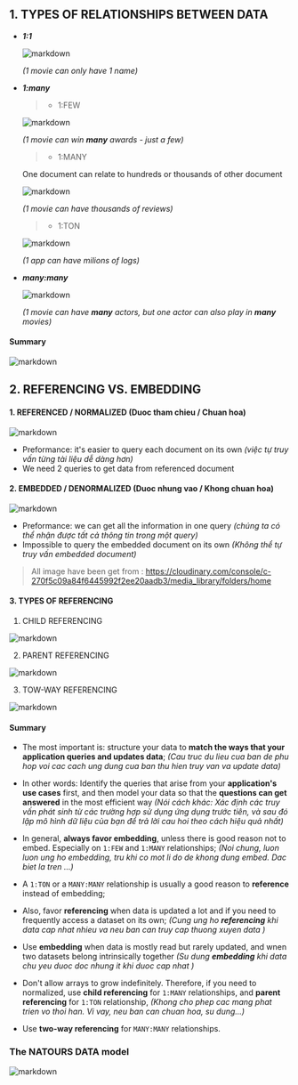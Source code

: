 ## 1. TYPES OF RELATIONSHIPS BETWEEN DATA
- ***1:1***

    ![markdown](https://res.cloudinary.com/dbcwtjvf3/image/upload/v1664955633/Screenshot_from_2022-10-05_14-40-15_wojqtp.png)

    *(1 movie can only have 1 name)*

- ***1:many***
    >+ 1:FEW
    
    ![markdown](https://res.cloudinary.com/dbcwtjvf3/image/upload/v1664955213/Screenshot_from_2022-10-05_14-33-12_zt8t0y.png)

    *(1 movie can win **many** awards - just a few)*

    >+ 1:MANY

    One document can relate to hundreds or thousands of other document

    ![markdown](https://res.cloudinary.com/dbcwtjvf3/image/upload/v1664955331/Screenshot_from_2022-10-05_14-35-17_avixgp.png)

    *(1 movie can have thousands of reviews)*      

    >+ 1:TON
    
    ![markdown](https://res.cloudinary.com/dbcwtjvf3/image/upload/v1664955393/Screenshot_from_2022-10-05_14-35-56_nnjlsv.png)

    *(1 app can have milions of logs)* 

- ***many:many***
    
    ![markdown](https://res.cloudinary.com/dbcwtjvf3/image/upload/v1664955716/Screenshot_from_2022-10-05_14-41-45_epg8ux.png)

    *(1 movie can have **many** actors, but one actor can also play in **many** movies)*

#### Summary

![markdown](https://res.cloudinary.com/dbcwtjvf3/image/upload/v1664955934/Screenshot_from_2022-10-05_14-45-22_vukmp2.png)


## 2. REFERENCING VS. EMBEDDING

#### 1. REFERENCED / NORMALIZED (Duoc tham chieu / Chuan hoa)

![markdown](https://res.cloudinary.com/dbcwtjvf3/image/upload/v1664956255/Screenshot_from_2022-10-05_14-50-42_ajvtq7.png)

* Preformance: it's easier to query each document on its own *(việc tự truy vấn từng tài liệu dễ dàng hơn)*
* We need 2 queries to get data from referenced document

#### 2. EMBEDDED / DENORMALIZED (Duoc nhung vao / Khong chuan hoa)

![markdown](https://res.cloudinary.com/dbcwtjvf3/image/upload/v1664956360/Screenshot_from_2022-10-05_14-52-27_kx4xin.png)

* Preformance: we can get all the information in one query *(chúng ta có thể nhận được tất cả thông tin trong một query)*
* Impossible to query the embedded document on its own *(Không thể tự truy vấn embedded document)*

> All image have been get from : https://cloudinary.com/console/c-270f5c09a84f6445992f2ee20aadb3/media_library/folders/home

#### 3. TYPES OF REFERENCING

1. CHILD REFERENCING

![markdown](https://res.cloudinary.com/dbcwtjvf3/image/upload/v1664957367/Screenshot_from_2022-10-05_15-08-35_dvvuan.png)

2. PARENT REFERENCING

![markdown](https://res.cloudinary.com/dbcwtjvf3/image/upload/v1664957468/Screenshot_from_2022-10-05_15-10-09_nmgrcm.png)

3. TOW-WAY REFERENCING

![markdown](https://res.cloudinary.com/dbcwtjvf3/image/upload/v1664957637/Screenshot_from_2022-10-05_15-13-47_airn9s.png)

#### Summary

* The most important is: structure your data to **match the ways that your application queries and updates data**;
*(Cau truc du lieu cua ban de phu hop voi cac cach ung dung cua ban thu hien truy van va update data)*

* In other words: Identify the queries that arise from your **application's use cases** first, and then model your data so that the **questions can get answered** in the most efficient way 
*(Nói cách khác: Xác định các truy vấn phát sinh từ các trường hợp sử dụng ứng dụng trước tiên, và sau đó lập mô hình dữ liệu của bạn để trả lời cau hoi theo cách hiệu quả nhất)*

* In general, **always favor embedding**, unless there is good reason not to embed. Especially on `1:FEW` and `1:MANY` relationships;
*(Noi chung, luon luon ung ho embedding, tru khi co mot li do de khong dung embed. Dac biet la tren ...)*

* A `1:TON` or a `MANY:MANY` relationship is usually a good reason to **reference** instead of embedding;

* Also, favor **referencing** when data is updated a lot and if you need to frequently access a dataset on its own; 
*(Cung ung ho **referencing** khi data cap nhat nhieu va neu ban can truy cap thuong xuyen data )*

* Use **embedding** when data is mostly read but rarely updated, and wnen two datasets belong intrinsically together
*(Su dung **embedding** khi data chu yeu duoc doc nhung it khi duoc cap nhat )*

* Don't allow arrays to grow indefinitely. Therefore, if you need to normalized, use **child referencing** for `1:MANY` relationships, and **parent referencing** for `1:TON` relationship,
*(Khong cho phep cac mang phat trien vo thoi han. Vi vay, neu ban can chuan hoa, su dung...)*

* Use **two-way referencing** for `MANY:MANY` relationships.

### The NATOURS DATA model

![markdown](https://res.cloudinary.com/dbcwtjvf3/image/upload/v1664963865/Screenshot_from_2022-10-05_16-57-30_exeazo.png)